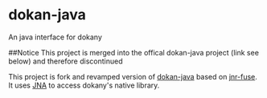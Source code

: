 # dokan-java
An java interface for dokany

##Notice
This project is merged into the offical dokan-java project (link see below) and therefore discontinued 

This project is fork and revamped version of [dokan-java](https://github.com/dokan-dev/dokan-java) based on [jnr-fuse](https://github.com/SerCeMan/jnr-fuse).
It uses [JNA](https://github.com/java-native-access/jna) to access dokany's native library.
